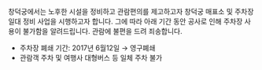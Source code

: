 창덕궁에서는 노후한 시설을 정비하고 관람편의를 제고하고자 창덕궁 매표소 및 주차장 일대 정비 사업을 시행하고자 합니다.
그에 따라 아래 기간 동안 공사로 인해 주차장 사용이 불가함을 알려드립니다.
관람에 불편을 드려 죄송합니다.
- 주차장 폐쇄 기간: 2017년 6월12일 → 영구폐쇄
- 관람객 주차 및 여행사 대형버스 등 일체 주차 불가